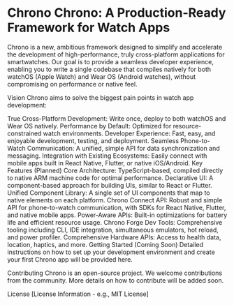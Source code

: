 # Chrono Chrono: A Production-Ready Framework for Watch Apps
Chrono is a new, ambitious framework designed to simplify and accelerate the development of high-performance, truly cross-platform applications for smartwatches. Our goal is to provide a seamless developer experience, enabling you to write a single codebase that compiles natively for both watchOS (Apple Watch) and Wear OS (Android watches), without compromising on performance or native feel.

Vision
Chrono aims to solve the biggest pain points in watch app development:

True Cross-Platform Development: Write once, deploy to both watchOS and Wear OS natively.
Performance by Default: Optimized for resource-constrained watch environments.
Developer Experience: Fast, easy, and enjoyable development, testing, and deployment.
Seamless Phone-to-Watch Communication: A unified, simple API for data synchronization and messaging.
Integration with Existing Ecosystems: Easily connect with mobile apps built in React Native, Flutter, or native iOS/Android.
Key Features (Planned)
Core Architecture: TypeScript-based, compiled directly to native ARM machine code for optimal performance.
Declarative UI: A component-based approach for building UIs, similar to React or Flutter.
Unified Component Library: A single set of UI components that map to native elements on each platform.
Chrono Connect API: Robust and simple API for phone-to-watch communication, with SDKs for React Native, Flutter, and native mobile apps.
Power-Aware APIs: Built-in optimizations for battery life and efficient resource usage.
Chrono Forge Dev Tools: Comprehensive tooling including CLI, IDE integration, simultaneous emulators, hot reload, and power profiler.
Comprehensive Hardware APIs: Access to health data, location, haptics, and more.
Getting Started (Coming Soon)
Detailed instructions on how to set up your development environment and create your first Chrono app will be provided here.

Contributing
Chrono is an open-source project. We welcome contributions from the community. More details on how to contribute will be added soon.

License
[License Information - e.g., MIT License]

